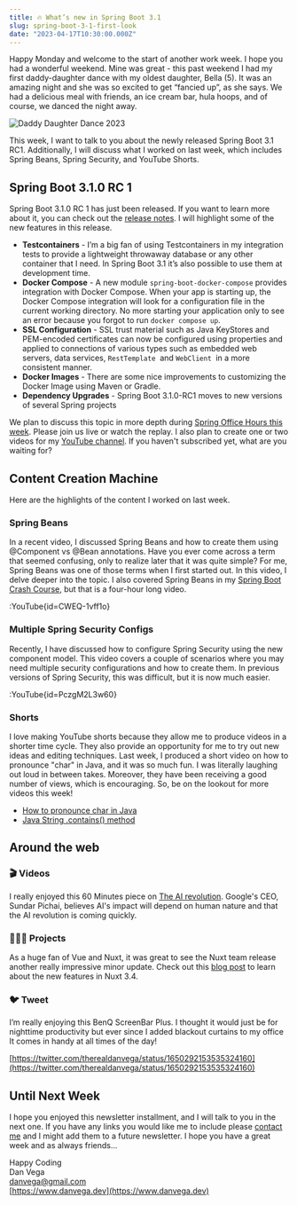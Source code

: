 ```yaml
---
title: 🔥 What’s new in Spring Boot 3.1
slug: spring-boot-3-1-first-look
date: "2023-04-17T10:30:00.000Z"
---
```


Happy Monday and welcome to the start of another work week. I hope you had a wonderful weekend. Mine was great - this past weekend I had my first daddy-daughter dance with my oldest daughter, Bella (5). It was an amazing night and she was so excited to get “fancied up”, as she says. We had a delicious meal with friends, an ice cream bar, hula hoops, and of course, we danced the night away.

![Daddy Daughter Dance 2023](/images/newsletter/2023/04/17/daddy-daughter-dance.png)

This week, I want to talk to you about the newly released Spring Boot 3.1 RC1. Additionally, I will discuss what I worked on last week, which includes Spring Beans, Spring Security, and YouTube Shorts.

## Spring Boot 3.1.0 RC 1

Spring Boot 3.1.0 RC 1 has just been released. If you want to learn more about it, you can check out the [release notes](https://github.com/spring-projects/spring-boot/wiki/Spring-Boot-3.1.0-RC1-Release-Notes). I will highlight some of the new features in this release.

- **Testcontainers** - I’m a big fan of using Testcontainers in my integration tests to provide a lightweight throwaway database or any other container that I need. In Spring Boot 3.1 it’s also possible to use them at development time.
- **Docker Compose** - A new module `spring-boot-docker-compose` provides integration with Docker Compose. When your app is starting up, the Docker Compose integration will look for a configuration file in the current working directory. No more starting your application only to see an error because you forgot to run `docker compose up`.
- **SSL Configuration** - SSL trust material such as Java KeyStores and PEM-encoded certificates can now be configured using properties and applied to connections of various types such as embedded web servers, data services, `RestTemplate`
   and `WebClient`
   in a more consistent manner.
- **Docker Images** - There are some nice improvements to customizing the Docker Image using Maven or Gradle.
- **Dependency Upgrades** - Spring Boot 3.1.0-RC1 moves to new versions of several Spring projects

We plan to discuss this topic in more depth during [Spring Office Hours this week](https://youtube.com/live/lLykB3GI1Cs?feature=share). Please join us live or watch the replay. I also plan to create one or two videos for my [YouTube channel](https://www.youtube.com/@danvega). If you haven't subscribed yet, what are you waiting for?

## Content Creation Machine

Here are the highlights of the content I worked on last week.

### Spring Beans

In a recent video, I discussed Spring Beans and how to create them using @Component vs @Bean annotations. Have you ever come across a term that seemed confusing, only to realize later that it was quite simple? For me, Spring Beans was one of those terms when I first started out. In this video, I delve deeper into the topic. I also covered Spring Beans in my [Spring Boot Crash Course](https://youtu.be/UgX5lgv4uVM), but that is a four-hour long video.

:YouTube{id=CWEQ-1vff1o}

### Multiple Spring Security Configs

Recently, I have discussed how to configure Spring Security using the new component model. This video covers a couple of scenarios where you may need multiple security configurations and how to create them. In previous versions of Spring Security, this was difficult, but it is now much easier.

:YouTube{id=PczgM2L3w60}

### Shorts

I love making YouTube shorts because they allow me to produce videos in a shorter time cycle. They also provide an opportunity for me to try out new ideas and editing techniques. Last week, I produced a short video on how to pronounce "char" in Java, and it was so much fun. I was literally laughing out loud in between takes. Moreover, they have been receiving a good number of views, which is encouraging. So, be on the lookout for more videos this week!

- [How to pronounce char in Java](https://youtube.com/shorts/YTcoGEIuRUQ?feature=share)
- [Java String .contains() method](https://youtube.com/shorts/nSYpFhlUFzM?feature=share)

## Around the web

### 🎬 Videos

I really enjoyed this 60 Minutes piece on [The AI revolution](https://www.youtube.com/watch?v=880TBXMuzmk). Google's CEO, Sundar Pichai, believes AI's impact will depend on human nature and that the AI revolution is coming quickly.

### 👨🏼‍💻 Projects

As a huge fan of Vue and Nuxt, it was great to see the Nuxt team release another really impressive minor update. Check out this [blog post](https://nuxt.com/blog/v3-4) to learn about the new features in Nuxt 3.4.

### 🐦 Tweet

I’m really enjoying this BenQ ScreenBar Plus. I thought it would just be for nighttime productivity but ever since I added blackout curtains to my office It comes in handy at all times of the day!

[https://twitter.com/therealdanvega/status/1650292153535324160](https://twitter.com/therealdanvega/status/1650292153535324160)

## Until Next Week

I hope you enjoyed this newsletter installment, and I will talk to you in the next one. If you have any links you would like me to include please [contact me](http://twitter.com/therealdanvega) and I might add them to a future newsletter. I hope you have a great week and as always friends...

Happy Coding<br/>
Dan Vega<br/>
danvega@gmail.com<br/>
[https://www.danvega.dev](https://www.danvega.dev)

